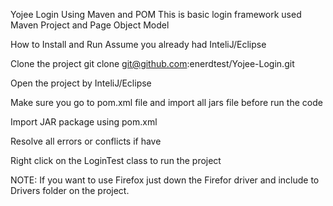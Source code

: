 
Yojee Login
Using Maven and POM
This is basic login framework used Maven Project and Page Object Model 

How to Install and Run
Assume you already had InteliJ/Eclipse

Clone the project
git clone git@github.com:enerdtest/Yojee-Login.git

Open the project by InteliJ/Eclipse

Make sure you go to pom.xml file and import all jars file before run the code

Import JAR package using pom.xml

Resolve all errors or conflicts if have

Right click on the LoginTest class to run the project

NOTE: If you want to use Firefox just down the Firefor driver and include to Drivers folder on the project.


